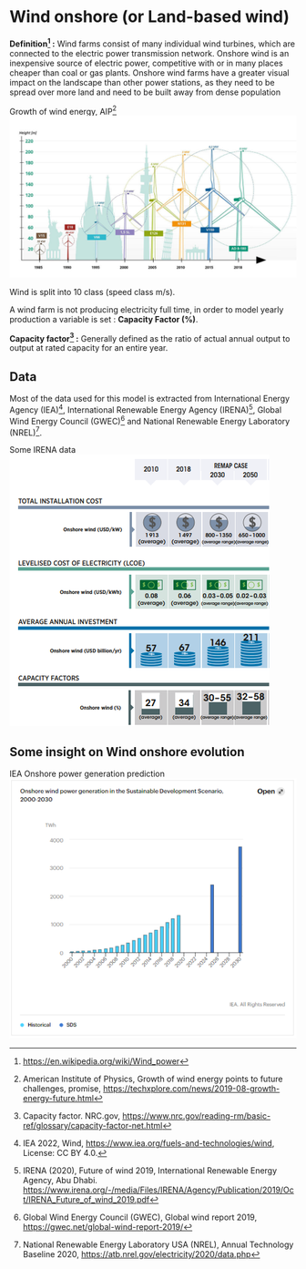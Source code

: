 # Wind onshore (or Land-based wind)

**Definition[^1] :**
Wind farms consist of many individual wind turbines, which are connected to the electric power transmission network. Onshore wind is an inexpensive source of electric power, competitive with or in many places cheaper than coal or gas plants. Onshore wind farms have a greater visual impact on the landscape than other power stations, as they need to be spread over more land and need to be built away from dense population

Growth of wind energy, AIP[^2]
![](growthofwind.jpg) 

Wind is split into 10 class (speed class m/s).

A wind farm is not producing electricity full time, in order to model yearly production a variable is set : **Capacity Factor (%)**.

**Capacity factor[^3] :** Generally defined as the ratio of actual annual output to output at rated capacity for an entire year.  

## Data     
Most of the data used for this model is extracted from International Energy Agency (IEA)[^4], 
International Renewable Energy Agency (IRENA)[^5], Global Wind Energy Council (GWEC)[^6] and National Renewable Energy Laboratory (NREL)[^7].   

Some IRENA data
![](irena-onshore.png) 
## Some insight on Wind onshore evolution
IEA Onshore power generation prediction
![](IEA-onshore-prediction.PNG) 

[^1]: https://en.wikipedia.org/wiki/Wind_power
[^2]: American Institute of Physics, Growth of wind energy points to future challenges, promise, https://techxplore.com/news/2019-08-growth-energy-future.html
[^3]: Capacity factor. NRC.gov, https://www.nrc.gov/reading-rm/basic-ref/glossary/capacity-factor-net.html
[^4]: IEA 2022, Wind, https://www.iea.org/fuels-and-technologies/wind, License: CC BY 4.0.
[^5]: IRENA (2020), Future of wind 2019, International Renewable Energy Agency, Abu Dhabi. https://www.irena.org/-/media/Files/IRENA/Agency/Publication/2019/Oct/IRENA_Future_of_wind_2019.pdf
[^6]: Global Wind Energy Council (GWEC), Global wind report 2019, https://gwec.net/global-wind-report-2019/
[^7]: National Renewable Energy Laboratory USA (NREL), Annual Technology Baseline 2020, https://atb.nrel.gov/electricity/2020/data.php